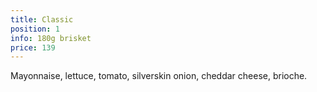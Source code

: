```yaml
---
title: Classic
position: 1
info: 180g brisket
price: 139
---
```


Mayonnaise, lettuce, tomato, silverskin onion, cheddar cheese, brioche.
